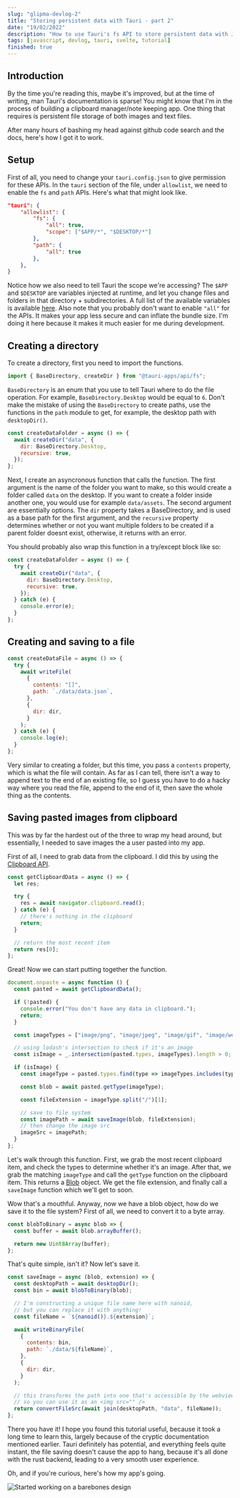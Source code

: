 ```yaml
---
slug: "glipma-devlog-2"
title: "Storing persistent data with Tauri - part 2"
date: "19/02/2022"
description: "How to use Tauri's fs API to store persistent data with JavaScript."
tags: [javascript, devlog, tauri, svelte, tutorial]
finished: true
---
```


## Introduction

By the time you're reading this, maybe it's improved, but at the time of writing, man Tauri's documentation is sparse! You might know that I'm in the process of building a clipboard manager/note keeping app. One thing that requires is persistent file storage of both images and text files.

After many hours of bashing my head against github code search and the docs, here's how I got it to work.

## Setup

First of all, you need to change your `tauri.config.json` to give permission for these APIs. In the `tauri` section of the file, under `allowlist`, we need to enable the `fs` and `path` APIs. Here's what that might look like.

```json
"tauri": {
	"allowlist": {
		"fs": {
			"all": true,
			"scope": ["$APP/*", "$DESKTOP/*"]
		},
		"path": {
			"all": true
		},
	},
}
```

Notice how we also need to tell Tauri the scope we're accessing? The `$APP` and `$DESKTOP` are variables injected at runtime, and let you change files and folders in that directory + subdirectories. A full list of the available variables is available [here](https://tauri.studio/docs/api/js/modules/fs#security). Also note that you probably don't want to enable `"all"` for the APIs. It makes your app less secure and can inflate the bundle size. I'm doing it here because it makes it much easier for me during development.

## Creating a directory

To create a directory, first you need to import the functions.

```js
import { BaseDirectory, createDir } from "@tauri-apps/api/fs";
```

`BaseDirectory` is an enum that you use to tell Tauri where to do the file operation. For example, `BaseDirectory.Desktop` would be equal to `6`. Don't make the mistake of using the `BaseDirectory` to create paths, use the functions in the `path` module to get, for example, the desktop path with `desktopDir()`.

```js
const createDataFolder = async () => {
  await createDir("data", {
    dir: BaseDirectory.Desktop,
    recursive: true,
  });
};
```

Next, I create an asyncronous function that calls the function. The first argument is the name of the folder you want to make, so this would create a folder called `data` on the desktop. If you want to create a folder inside another one, you would use for example `data/assets`. The second argument are essentially options. The `dir` property takes a BaseDirectory, and is used as a base path for the first argument, and the `recursive` property determines whether or not you want multiple folders to be created if a parent folder doesnt exist, otherwise, it returns with an error.

You should probably also wrap this function in a try/except block like so:

```js
const createDataFolder = async () => {
  try {
    await createDir("data", {
      dir: BaseDirectory.Desktop,
      recursive: true,
    });
  } catch (e) {
    console.error(e);
  }
};
```

## Creating and saving to a file

```js
const createDataFile = async () => {
  try {
    await writeFile(
      {
        contents: "[]",
        path: `./data/data.json`,
      },
      {
        dir: dir,
      }
    );
  } catch (e) {
    console.log(e);
  }
};
```

Very similar to creating a folder, but this time, you pass a `contents` property, which is what the file will contain. As far as I can tell, there isn't a way to append text to the end of an existing file, so I guess you have to do a hacky way where you read the file, append to the end of it, then save the whole thing as the contents.

## Saving pasted images from clipboard

This was by far the hardest out of the three to wrap my head around, but essentially, I needed to save images the a user pasted into my app.

First of all, I need to grab data from the clipboard. I did this by using the [Clipboard API](https://developer.mozilla.org/en-US/docs/Web/API/Clipboard_API).

```js
const getClipboardData = async () => {
  let res;

  try {
    res = await navigator.clipboard.read();
  } catch (e) {
    // there's nothing in the clipboard
    return;
  }

  // return the most recent item
  return res[0];
};
```

Great! Now we can start putting together the function.

```js
document.onpaste = async function () {
  const pasted = await getClipboardData();

  if (!pasted) {
    console.error("You don't have any data in clipboard.");
    return;
  }

  const imageTypes = ["image/png", "image/jpeg", "image/gif", "image/webp"];

  // using lodash's intersection to check if it's an image
  const isImage = _.intersection(pasted.types, imageTypes).length > 0;

  if (isImage) {
    const imageType = pasted.types.find(type => imageTypes.includes(type));

    const blob = await pasted.getType(imageType);

    const fileExtension = imageType.split("/")[1];

    // save to file system
    const imagePath = await saveImage(blob, fileExtension);
    // then change the image src
    imageSrc = imagePath;
  }
};
```

Let's walk through this function. First, we grab the most recent clipboard item, and check the types to determine whether it's an image. After that, we grab the matching `imageType` and call the `getType` function on the clipboard item. This returns a [Blob](https://developer.mozilla.org/en-US/docs/Web/API/Blob) object. We get the file extension, and finally call a `saveImage` function which we'll get to soon.

Wow that's a mouthful. Anyway, now we have a blob object, how do we save it to the file system? First of all, we need to convert it to a byte array.

```js
const blobToBinary = async blob => {
  const buffer = await blob.arrayBuffer();

  return new Uint8Array(buffer);
};
```

That's quite simple, isn't it? Now let's save it.

```js
const saveImage = async (blob, extension) => {
  const desktopPath = await desktopDir();
  const bin = await blobToBinary(blob);

  // I'm constructing a unique file name here with nanoid,
  // but you can replace it with anything!
  const fileName = `${nanoid()}.${extension}`;

  await writeBinaryFile(
    {
      contents: bin,
      path: `./data/${fileName}`,
    },
    {
      dir: dir,
    }
  );

  // this transforms the path into one that's accessible by the webview,
  // so you can use it as an <img src="" />
  return convertFileSrc(await join(desktopPath, "data", fileName));
};
```

There you have it! I hope you found this tutorial useful, because it took a long time to learn this, largely because of the cryptic documentation mentioned earlier. Tauri definitely has potential, and everything feels quite instant, the file saving doesn't cause the app to hang, because it's all done with the rust backend, leading to a very smooth user experience.

Oh, and if you're curious, here's how my app's going.

![Started working on a barebones design](part2Progress.png)

